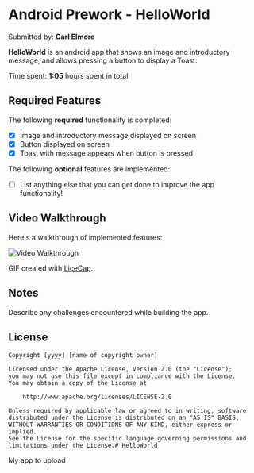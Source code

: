 # Android Prework - **HelloWorld**

Submitted by: **Carl Elmore**

**HelloWorld** is an android app that shows an image and introductory message, and allows pressing a button to display a Toast.

Time spent: **1:05** hours spent in total

## Required Features

The following **required** functionality is completed:

- [x] Image and introductory message displayed on screen
- [x] Button displayed on screen
- [x] Toast with message appears when button is pressed

The following **optional** features are implemented:

- [ ] List anything else that you can get done to improve the app functionality!

## Video Walkthrough

Here's a walkthrough of implemented features:

<img src='http://i.imgur.com/link/to/your/gif/file.gif' title='Video Walkthrough' width='' alt='Video Walkthrough' />

<!-- Replace this with whatever GIF tool you used! -->

GIF created with [LiceCap](http://www.cockos.com/licecap/).

<!-- Other options include:
[Kap](https://getkap.co/) for macOS
[ScreenToGif](https://www.screentogif.com/) for Windows
[peek](https://github.com/phw/peek) for Linux. -->

## Notes

Describe any challenges encountered while building the app.

## License

    Copyright [yyyy] [name of copyright owner]

    Licensed under the Apache License, Version 2.0 (the "License");
    you may not use this file except in compliance with the License.
    You may obtain a copy of the License at

        http://www.apache.org/licenses/LICENSE-2.0

    Unless required by applicable law or agreed to in writing, software
    distributed under the License is distributed on an "AS IS" BASIS,
    WITHOUT WARRANTIES OR CONDITIONS OF ANY KIND, either express or implied.
    See the License for the specific language governing permissions and
    limitations under the License.# HelloWorld

My app to upload
